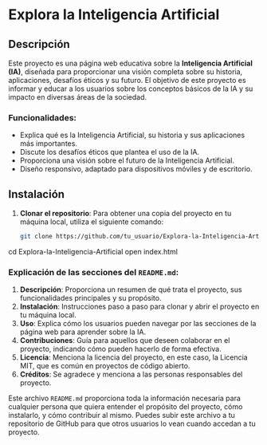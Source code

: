 # Explora la Inteligencia Artificial

## Descripción
Este proyecto es una página web educativa sobre la **Inteligencia Artificial (IA)**, diseñada para proporcionar una visión completa sobre su historia, aplicaciones, desafíos éticos y su futuro. El objetivo de este proyecto es informar y educar a los usuarios sobre los conceptos básicos de la IA y su impacto en diversas áreas de la sociedad.

### Funcionalidades:
- Explica qué es la Inteligencia Artificial, su historia y sus aplicaciones más importantes.
- Discute los desafíos éticos que plantea el uso de la IA.
- Proporciona una visión sobre el futuro de la Inteligencia Artificial.
- Diseño responsivo, adaptado para dispositivos móviles y de escritorio.

## Instalación

1. **Clonar el repositorio**:
   Para obtener una copia del proyecto en tu máquina local, utiliza el siguiente comando:
   ```bash
   git clone https://github.com/tu_usuario/Explora-la-Inteligencia-Artificial.git
cd Explora-la-Inteligencia-Artificial
open index.html

### Explicación de las secciones del `README.md`:
1. **Descripción**: Proporciona un resumen de qué trata el proyecto, sus funcionalidades principales y su propósito.
2. **Instalación**: Instrucciones paso a paso para clonar y abrir el proyecto en tu máquina local.
3. **Uso**: Explica cómo los usuarios pueden navegar por las secciones de la página web para aprender sobre la IA.
4. **Contribuciones**: Guía para aquellos que deseen colaborar en el proyecto, indicando cómo pueden hacerlo de forma efectiva.
5. **Licencia**: Menciona la licencia del proyecto, en este caso, la Licencia MIT, que es común en proyectos de código abierto.
6. **Créditos**: Se agradece y menciona a las personas responsables del proyecto.

Este archivo `README.md` proporciona toda la información necesaria para cualquier persona que quiera entender el propósito del proyecto, cómo instalarlo, y cómo contribuir al mismo. Puedes subir este archivo a tu repositorio de GitHub para que otros usuarios lo vean cuando accedan a tu proyecto.
